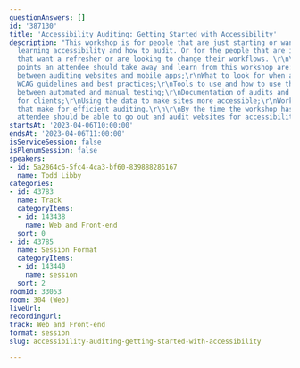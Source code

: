 ```yaml
---
questionAnswers: []
id: '387130'
title: 'Accessibility Auditing: Getting Started with Accessibility'
description: "This workshop is for people that are just starting or want to get started
  learning accessibility and how to audit. Or for the people that are in Accessibility
  that want a refresher or are looking to change their workflows. \r\n\r\nThe overall
  points an attendee should take away and learn from this workshop are:\r\n\r\nDifferences
  between auditing websites and mobile apps;\r\nWhat to look for when auditing;\r\nThe
  WCAG guidelines and best practices;\r\nTools to use and how to use them;\r\nDifferences
  between automated and manual testing;\r\nDocumentation of audits and scoring them
  for clients;\r\nUsing the data to make sites more accessible;\r\nWorkflows and toolkits
  that make for efficient auditing.\r\n\r\nBy the time the workshop has ended, the
  attendee should be able to go out and audit websites for accessibility.\r\n"
startsAt: '2023-04-06T10:00:00'
endsAt: '2023-04-06T11:00:00'
isServiceSession: false
isPlenumSession: false
speakers:
- id: 5a2864c6-5fc4-4ca3-bf60-839888286167
  name: Todd Libby
categories:
- id: 43783
  name: Track
  categoryItems:
  - id: 143438
    name: Web and Front-end
  sort: 0
- id: 43785
  name: Session Format
  categoryItems:
  - id: 143440
    name: session
  sort: 2
roomId: 33053
room: 304 (Web)
liveUrl: 
recordingUrl: 
track: Web and Front-end
format: session
slug: accessibility-auditing-getting-started-with-accessibility

---
```

